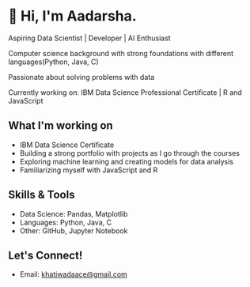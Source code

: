 # 👋 Hi, I'm Aadarsha.

Aspiring Data Scientist | Developer | AI Enthusiast

  Computer science background with strong foundations with different languages(Python, Java, C)
  
  Passionate about solving problems with data
  
  Currently working on: IBM Data Science Professional Certificate | R and JavaScript

## What I'm working on
  - IBM Data Science Certificate
  - Building a strong portfolio with projects as I go through the courses
  - Exploring machine learning and creating models for data analysis
  - Familiarizing myself with JavaScript and R

## Skills & Tools
  - Data Science: Pandas, Matplotlib
  - Languages: Python, Java, C
  - Other: GitHub, Jupyter Notebook

## Let's Connect!
  - Email: khatiwadaace@gmail.com


  
